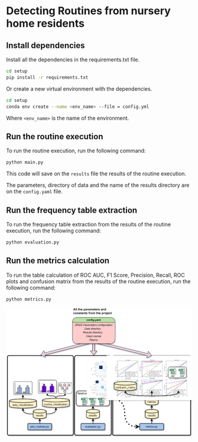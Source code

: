 # Detecting Routines from nursery home residents

## Install dependencies

Install all the dependencies in the requirements.txt file.

```bash
cd setup
pip install -r requirements.txt
```

Or create a new virtual environment with the dependencies.

```bash
cd setup
conda env create --name <env_name> --file = config.yml
```

Where `<env_name>` is the name of the environment.

## Run the routine execution

To run the routine execution, run the following command:

```bash
python main.py
```

This code will save on the `results` file the results of the routine execution.

The parameters, directory of data and the name of the results directory are on the `config.yaml` file.

## Run the frequency table extraction

To run the frequency table extraction from the results of the routine execution, run the following command:

```bash
python evaluation.py
```


## Run the metrics calculation

To run the table calculation of ROC AUC, F1 Score, Precision, Recall, ROC plots and confusion matrix from the results of the routine execution, run the following command:

```bash
python metrics.py
```

![](figs/scheme.svg)




